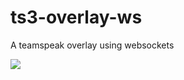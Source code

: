 # ts3-overlay-ws
A teamspeak overlay using websockets

![](https://s3.wasabisys.com/tenryuu/astrid/2017-09/17-09-01_15-31-12.png)
